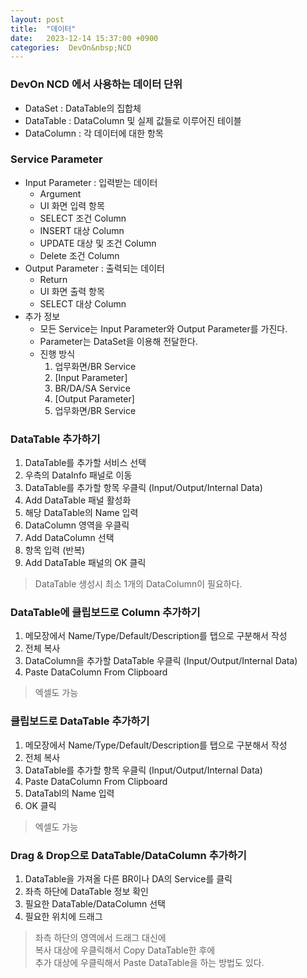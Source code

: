 ```yaml
---
layout: post
title:  "데이터"
date:   2023-12-14 15:37:00 +0900
categories:  DevOn&nbsp;NCD
---
```


### DevOn NCD 에서 사용하는 데이터 단위

- DataSet : DataTable의 집합체
- DataTable : DataColumn 및 실제 값들로 이루어진 테이블
- DataColumn : 각 데이터에 대한 항목

### Service Parameter

- Input Parameter : 입력받는 데이터
    - Argument
    - UI 화면 입력 항목
    - SELECT 조건 Column
    - INSERT 대상 Column
    - UPDATE 대상 및 조건 Column
    - Delete 조건 Column
- Output Parameter : 출력되는 데이터
    - Return
    - UI 화면 출력 항목
    - SELECT 대상 Column
- 추가 정보
    - 모든 Service는 Input Parameter와 Output Parameter를 가진다.
    - Parameter는 DataSet을 이용해 전달한다.
    - 진행 방식
        1. 업무화면/BR Service
        2. [Input Parameter]
        3. BR/DA/SA Service
        4. [Output Parameter]
        5. 업무화면/BR Service

### DataTable 추가하기

1. DataTable를 추가할 서비스 선택
2. 우측의 DataInfo 패널로 이동
3. DataTable를 추가할 항목 우클릭 (Input/Output/Internal Data)
4. Add DataTable 패널 활성화
5. 해당 DataTable의 Name 입력
6. DataColumn 영역을 우클릭
7. Add DataColumn 선택
8. 항목 입력 (반복)
9. Add DataTable 패널의 OK 클릭
>DataTable 생성시 최소 1개의 DataColumn이 필요하다.

### DataTable에 클립보드로 Column 추가하기

1. 메모장에서 Name/Type/Default/Description를 탭으로 구분해서 작성
2. 전체 복사
3. DataColumn을 추가할 DataTable 우클릭 (Input/Output/Internal Data)
4. Paste DataColumn From Clipboard
>엑셀도 가능

### 클립보드로 DataTable 추가하기

1. 메모장에서 Name/Type/Default/Description를 탭으로 구분해서 작성
2. 전체 복사
3. DataTable를 추가할 항목 우클릭 (Input/Output/Internal Data)
4. Paste DataColumn From Clipboard
5. DataTabl의 Name 입력
6. OK 클릭
>엑셀도 가능

### Drag & Drop으로 DataTable/DataColumn 추가하기


1. DataTable을 가져올 다른 BR이나 DA의 Service를 클릭
2. 좌측 하단에 DataTable 정보 확인
3. 필요한 DataTable/DataColumn 선택
4. 필요한 위치에 드래그

>좌측 하단의 영역에서 드래그 대신에  
>복사 대상에 우클릭해서 Copy DataTable한 후에  
>추가 대상에 우클릭해서 Paste DataTable을 하는 방법도 있다.